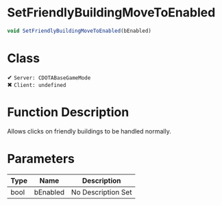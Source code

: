 # SetFriendlyBuildingMoveToEnabled
```js
void SetFriendlyBuildingMoveToEnabled(bEnabled)
```
# Class
✔ `Server: CDOTABaseGameMode`  
✖ `Client: undefined`  

# Function Description
Allows clicks on friendly buildings to be handled normally.
# Parameters
Type|Name|Description
--|--|--
bool|bEnabled|No Description Set
